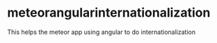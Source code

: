 # meteorangularinternationalization
This helps the meteor app using angular to do internationalization
